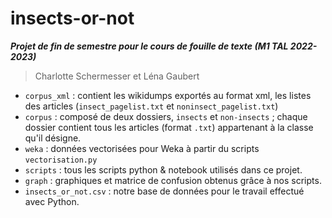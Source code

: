 # insects-or-not

***Projet de fin de semestre pour le cours de fouille de texte (M1 TAL 2022-2023)***

> Charlotte Schermesser et Léna Gaubert


- `corpus_xml` : contient les wikidumps exportés au format xml, les listes des articles (`insect_pagelist.txt` et `noninsect_pagelist.txt`)
- `corpus` : composé de deux dossiers, `insects` et `non-insects` ; chaque dossier contient tous les articles (format `.txt`) appartenant à la classe qu'il désigne.
- `weka` : données vectorisées pour Weka à partir du scripts `vectorisation.py`
- `scripts` : tous les scripts python & notebook utilisés dans ce projet.
- `graph` : graphiques et matrice de confusion obtenus grâce à nos scripts.
- `insects_or_not.csv` : notre base de données pour le travail effectué avec Python.